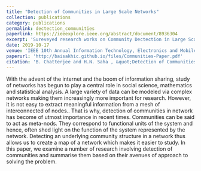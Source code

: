 ```yaml
---
title: "Detection of Communities in Large Scale Networks"
collection: publications
category: publications
permalink: dectection_communities
paperlink: https://ieeexplore.ieee.org/abstract/document/8936304
excerpt: 'Sureveyed research works on Community Dectection in Large Scale Networks and cateogorized the results into different groups.'
date: 2019-10-17
venue: 'IEEE 10th Annual Information Technology, Electronics and Mobile Communication Conference (IEMCON)'
paperurl: 'http://baisakhic.github.io/files/Communities-Paper.pdf'
citation: 'B. Chatterjee and H.N. Saha , &quot;Detection of Communities in Large Scale Networks,&quot; <i> 2019 IEEE 10th Annual Information Technology, Electronics and Mobile Communication Conference (IEMCON), Vancouver, BC, Canada, 2019, pp. 1051-1060,</i> doi: 10.1109/IEMCON.2019.8936304.'
---
```


With the advent of the internet and the boom of information sharing, study of networks has begun to play a central role in social science, mathematics and statistical analysis. A large variety of data can be modeled via complex networks making them increasingly more important for research. However, it is not easy to extract meaningful information from a mesh of interconnected of nodes.. That is why, detection of communities in network has become of utmost importance in recent times. Communities can be said to act as meta-nods. They correspond to functional units of the system and hence, often shed light on the function of the system represented by the network. Detecting an underlying community structure in a network thus allows us to create a map of a network which makes it easier to study. In this paper, we examine a number of research involving detection of communities and summarise them based on their avenues of approach to solving the problem.